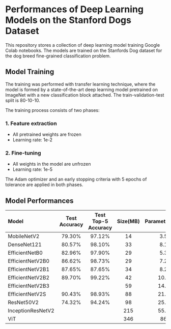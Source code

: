 # Performances of Deep Learning Models on the Stanford Dogs Dataset

This repository stores a collection of deep learning model training Google Colab notebooks. The models are trained on the Stanfords Dog dataset for the dog breed fine-grained classification problem.

## Model Training
The training was performed with transfer learning technique, where the model is formed by a state-of-the-art deep learning model pretrained on ImageNet with a new classification block attached. The train-validation-test split is 80-10-10.

The training process consists of two phases: 
### 1. Feature extraction
* All pretrained weights are frozen
* Learning rate: 1e-2

### 2. Fine-tuning
* All weights in the model are unfrozen
* Learning rate: 1e-5

The Adam optimizer and an early stopping criteria with 5 epochs of tolerance are applied in both phases.

## Model Performances
|Model|Test Accuracy|Test Top-5 Accuracy|Size(MB)|Parameters(M)|
|:---   | :---: |:---: |:---: |:---: |
|MobileNetV2|79.30%|97.12%|14|3.5|
|DenseNet121|80.57%|98.10%|33|8.1|
|EfficientNetB0|82.96%|97.90%|29|5.3|
|EfficientNetV2B0|86.62%|98.73%|29|7.2|
|EfficientNetV2B1|87.65%|87.65%|34|8.2|
|EfficientNetV2B2|89.70%|99.22%|42|10.2|
|EfficientNetV2B3|||59|14.5|
|EfficientNetV2S|90.43%|98.93%|88|21.6|
|ResNet50V2|74.32%|94.24%|98|25.6|
|InceptionResNetV2|||215|55.9|
|ViT|||346|86|
